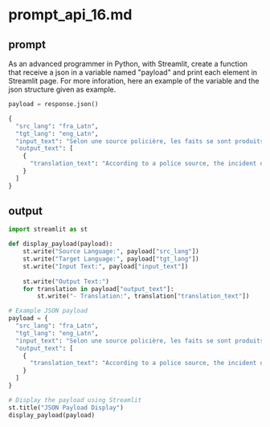 # prompt_api_16.md

## prompt
As an advanced programmer in Python, with Streamlit, create a function that receive a json in a variable named "payload" and print each element in Streamlit page. For more inforation, here an example of the variable and the json structure given as example.

```python
payload = response.json()

{
  "src_lang": "fra_Latn",
  "tgt_lang": "eng_Latn",
  "input_text": "Selon une source policière, les faits se sont produits vers 13 h 15.",
  "output_text": [
    {
      "translation_text": "According to a police source, the incident occurred around 1:15 p.m."
    }
  ]
}
```


## output

```python
import streamlit as st

def display_payload(payload):
    st.write("Source Language:", payload["src_lang"])
    st.write("Target Language:", payload["tgt_lang"])
    st.write("Input Text:", payload["input_text"])
    
    st.write("Output Text:")
    for translation in payload["output_text"]:
        st.write("- Translation:", translation["translation_text"])

# Example JSON payload
payload = {
  "src_lang": "fra_Latn",
  "tgt_lang": "eng_Latn",
  "input_text": "Selon une source policière, les faits se sont produits vers 13 h 15.",
  "output_text": [
    {
      "translation_text": "According to a police source, the incident occurred around 1:15 p.m."
    }
  ]
}

# Display the payload using Streamlit
st.title("JSON Payload Display")
display_payload(payload)
```
